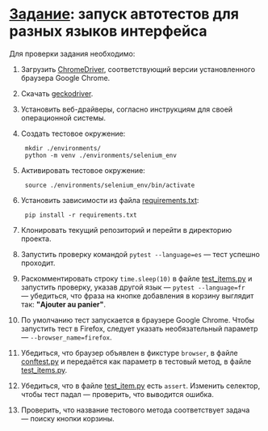# [Задание](https://stepik.org/lesson/237240/step/9?unit=209628): запуск автотестов для разных языков интерфейса

Для проверки задания необходимо:
1. Загрузить [ChromeDriver](https://sites.google.com/a/chromium.org/chromedriver/downloads), соответствующий версии установленного браузера Google Chrome.
2. Скачать [geckodriver](https://github.com/mozilla/geckodriver/releases).
3. Установить веб-драйверы, согласно инструкциям для своей операционной системы.
4. Создать тестовое окружение:

        mkdir ./environments/
        python -m venv ./environments/selenium_env

5. Активировать тестовое окружение:

        source ./environments/selenium_env/bin/activate

6. Установить зависимости из файла [requirements.txt](./requirements.txt):

        pip install -r requirements.txt

7. Клонировать текущий репозиторий и перейти в директорию проекта.
8. Запустить проверку командой `pytest --language=es` — тест успешно проходит.
9. Раскомментировать строку `time.sleep(10)` в файле [test_items.py](./test_items.py) и запустить проверку, указав другой язык — `pytest --language=fr` — убедиться, что фраза на кнопке добавления в корзину выглядит так: **"Ajouter au panier"**.
10. По умолчанию тест запускается в браузере Google Chrome. Чтобы запустить тест в Firefox, следует указать необязательный параметр — `--browser_name=firefox`.
11. Убедиться, что браузер объявлен в фикстуре `browser`, в файле [conftest.py](./conftest.py) и передаётся как параметр в тестовый метод, в файле [test_items.py](./test_items.py).
12. Убедиться, что в файле [test_item.py](./test_items.py) есть `assert`. Изменить селектор, чтобы тест падал — проверить, что выводится ошибка.
13. Проверить, что название тестового метода соответствует задача — поиску кнопки корзины.
